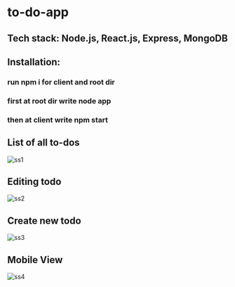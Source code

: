 # to-do-app

## Tech stack: Node.js, React.js, Express, MongoDB

## Installation:
### run npm i for client and root dir
### first at root dir write node app  
### then at client write npm start 

## List of all to-dos
![ss1](https://github.com/Priyanshu475/to-do-app/assets/96469123/cd1a65e8-0985-47bb-8070-58bac7ac395f)


## Editing todo
![ss2](https://github.com/Priyanshu475/to-do-app/assets/96469123/67054ebb-d2e6-431d-bffe-5adc8cfd9fb8)


## Create new todo
![ss3](https://github.com/Priyanshu475/to-do-app/assets/96469123/0a5815d9-e233-43c8-97e5-7c18afb38929)


## Mobile View
![ss4](https://github.com/Priyanshu475/to-do-app/assets/96469123/53489032-40a7-4977-9095-0059a942f3a5)

